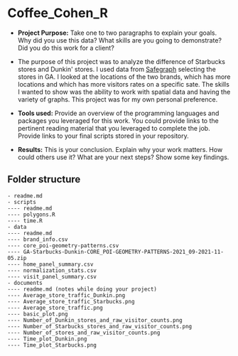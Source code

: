# Coffee_Cohen_R

- __Project Purpose:__ Take one to two paragraphs to explain your goals.  Why did you use this data? What skills are you going to demonstrate? Did you do this work for a client? 
- The purpose of this project was to analyze the difference of Starbucks stores and Dunkin' stores. I used data from [Safegraph](safegraph.com) selecting the stores in GA. I looked at the locations of the two brands, which has more locations and which has more visitors rates on a specific sate. The skills I wanted to show was the ability to work with spatial data and having the variety of graphs. This project was for my own personal preference. 
- __Tools used:__ Provide an overview of the programming languages and packages you leveraged for this work.  You could provide links to the pertinent reading material that you leveraged to complete the job. Provide links to your final scripts stored in your repository.

- __Results:__ This is your conclusion.  Explain why your work matters.  How could others use it?  What are your next steps? Show some key findings.

## Folder structure

```
- readme.md
- scripts
---- readme.md 
---- polygons.R
---- time.R
- data 
---- readme.md
---- brand_info.csv
---- core_poi-geometry-patterns.csv
---- GA-Starbucks-Dunkin-CORE_POI-GEOMETRY-PATTERNS-2021_09-2021-11-05.zip
---- home_panel_summary.csv
---- normalization_stats.csv
---- visit_panel_summary.csv
- documents
---- readme.md (notes while doing your project)
---- Average_store_traffic_Dunkin.png
---- Average_store_traffic_Starbucks.png
---- Average_store_traffic.png
---- basic_plot.png
---- Number_of_Dunkin_stores_and_raw_visitor_counts.png
---- Number_of_Starbucks_stores_and_raw_visitor_counts.png
---- Number_of_stores_and_raw_visitor_counts.png
---- Time_plot_Dunkin.png
---- Time_plot_Starbucks.png
```
